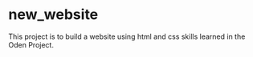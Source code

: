 # new_website

This project is to build a website using html and css skills learned in the Oden Project.